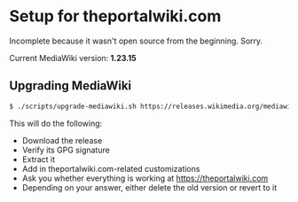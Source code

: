 # Setup for theportalwiki.com

Incomplete because it wasn't open source from the beginning. Sorry.

Current MediaWiki version: **1.23.15**

## Upgrading MediaWiki

```bash
$ ./scripts/upgrade-mediawiki.sh https://releases.wikimedia.org/mediawiki/x.xx/mediawiki-x.xx.xx.tar.gz
```

This will do the following:
* Download the release
* Verify its GPG signature
* Extract it
* Add in theportalwiki.com-related customizations
* Ask you whether everything is working at https://theportalwiki.com
* Depending on your answer, either delete the old version or revert to it
